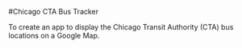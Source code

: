 #Chicago CTA Bus Tracker

To create an app to display the Chicago Transit Authority (CTA) bus locations on a Google Map.


